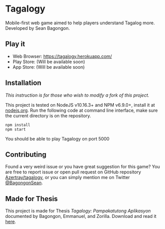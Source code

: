 # Tagalogy
Mobile-first web game aimed to help players understand Tagalog more. Developed by Sean Bagongon.

## Play it
- Web Browser: https://tagalogy.herokuapp.com/
- Play Store: (Will be available soon)
- App Store: (Will be available soon)

## Installation
_This instruction is for those who wish to modify a fork of this project._

This project is tested on NodeJS v10.16.3+ and NPM v6.9.0+, install it at [nodejs.org](https://nodejs.org/). Run the following code at command line interface, make sure the current directory is on the repository.
```
npm install
npm start
```
You should be able to play Tagalogy on port 5000

## Contributing
Found a very weird issue or you have great suggestion for this game? You are free to report issue or open pull request on GitHub repository [Azertray/tagalogy](https://www.github.com/Azertray/tagalogy), or you can simply mention me on Twitter [@BagongonSean](https://www.twitter.com/@BagongonSean/).

## Made for Thesis
This project is made for Thesis _Tagalogy: Pampakatutong Aplikasyon_ documented by Bagongon, Emmanuel, and Zorilla. Download and read it [here](about:blank).

